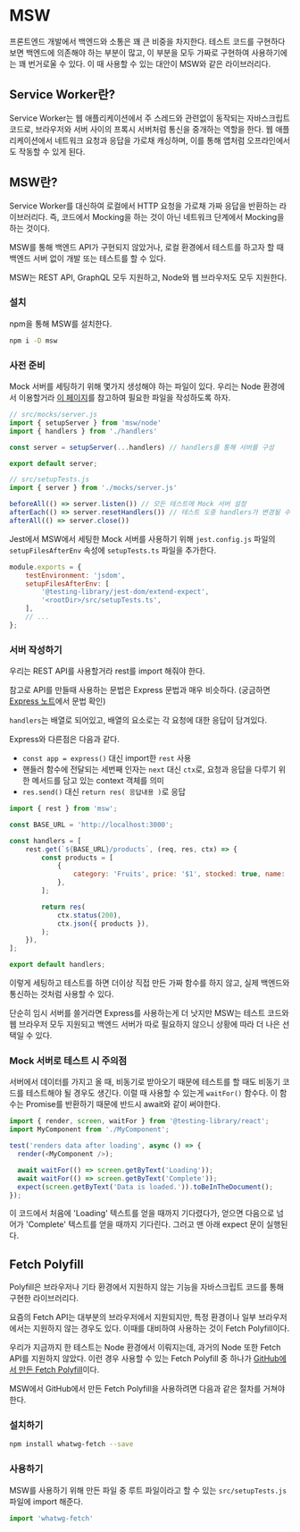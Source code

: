 # MSW

프론트엔드 개발에서 백엔드와 소통은 꽤 큰 비중을 차지한다. 테스트 코드를 구현하다보면 백엔드에 의존해야 하는 부분이 많고, 이 부분을 모두 가짜로 구현하여 사용하기에는 꽤 번거로울 수 있다. 이 때 사용할 수 있는 대안이 MSW와 같은 라이브러리다.

## Service Worker란?

Service Worker는 웹 애플리케이션에서 주 스레드와 관련없이 동작되는 자바스크립트 코드로, 브라우저와 서버 사이의 프록시 서버처럼 통신을 중개하는 역할을 한다. 웹 애플리케이션에서 네트워크 요청과 응답을 가로채 캐싱하며, 이를 통해 앱처럼 오프라인에서도 작동할 수 있게 된다.

## MSW란?

Service Worker를 대신하여 로컬에서 HTTP 요청을 가로채 가짜 응답을 반환하는 라이브러리다. 즉, 코드에서 Mocking을 하는 것이 아닌 네트워크 단계에서 Mocking을 하는 것이다.

MSW를 통해 백엔드 API가 구현되지 않았거나, 로컬 환경에서 테스트를 하고자 할 때 백엔드 서버 없이 개발 또는 테스트를 할 수 있다.

MSW는 REST API, GraphQL 모두 지원하고, Node와 웹 브라우저도 모두 지원한다.

### 설치

npm을 통해 MSW를 설치한다.

```bash
npm i -D msw
```

### 사전 준비

Mock 서버를 세팅하기 위해 몇가지 생성해야 하는 파일이 있다. 우리는 Node 환경에서 이용할거라 [이 페이지](https://mswjs.io/docs/getting-started/integrate/node)를 참고하여 필요한 파일을 작성하도록 하자.

```js
// src/mocks/server.js
import { setupServer } from 'msw/node'
import { handlers } from './handlers'

const server = setupServer(...handlers) // handlers를 통해 서버를 구성

export default server;
```

```js
// src/setupTests.js
import { server } from './mocks/server.js'

beforeAll(() => server.listen()) // 모든 테스트에 Mock 서버 설정
afterEach(() => server.resetHandlers()) // 테스트 도중 handlers가 변경될 수 있으므로 매 테스트 후 초기화 실행
afterAll(() => server.close())
```

Jest에서 MSW에서 세팅한 Mock 서버를 사용하기 위해 `jest.config.js` 파일의 `setupFilesAfterEnv` 속성에 `setupTests.ts` 파일을 추가한다.

```js
module.exports = {
    testEnvironment: 'jsdom',
    setupFilesAfterEnv: [
        '@testing-library/jest-dom/extend-expect',
        '<rootDir>/src/setupTests.ts',
    ],
    // ...
};
```

### 서버 작성하기

우리는 REST API를 사용할거라 rest를 import 해줘야 한다.

참고로 API를 만들때 사용하는 문법은 Express 문법과 매우 비슷하다. (궁금하면 [Express 노트](../week4/api.md#express)에서 문법 확인)

`handlers`는 배열로 되어있고, 배열의 요소로는 각 요청에 대한 응답이 담겨있다.

Express와 다른점은 다음과 같다.

- `const app = express()` 대신 import한 `rest` 사용
- 핸들러 함수에 전달되는 세번째 인자는 `next` 대신 `ctx`로, 요청과 응답을 다루기 위한 메서드를 담고 있는 context 객체를 의미
- `res.send()` 대신 `return res( 응답내용 )`로 응답

```js
import { rest } from 'msw';

const BASE_URL = 'http://localhost:3000';

const handlers = [
    rest.get(`${BASE_URL}/products`, (req, res, ctx) => {
        const products = [
            {
                category: 'Fruits', price: '$1', stocked: true, name: 'Apple',
            },
        ];

        return res(
            ctx.status(200),
            ctx.json({ products }),
        );
    }),
];

export default handlers;
```

이렇게 세팅하고 테스트를 하면 더이상 직접 만든 가짜 함수를 하지 않고, 실제 백엔드와 통신하는 것처럼 사용할 수 있다.

단순히 임시 서버를 쓸거라면 Express를 사용하는게 더 낫지만 MSW는 테스트 코드와 웹 브라우저 모두 지원되고 백엔드 서버가 따로 필요하지 않으니 상황에 따라 더 나은 선택일 수 있다.

### Mock 서버로 테스트 시 주의점

서버에서 데이터를 가지고 올 때, 비동기로 받아오기 때문에 테스트를 할 때도 비동기 코드를 테스트해야 될 경우도 생긴다. 이럴 때 사용할 수 있는게 `waitFor()` 함수다. 이 함수는 Promise를 반환하기 때문에 반드시 await와 같이 써야한다.

```js
import { render, screen, waitFor } from '@testing-library/react';
import MyComponent from './MyComponent';

test('renders data after loading', async () => {
  render(<MyComponent />);

  await waitFor(() => screen.getByText('Loading'));
  await waitFor(() => screen.getByText('Complete'));
  expect(screen.getByText('Data is loaded.')).toBeInTheDocument();
});
```

이 코드에서 처음에 'Loading' 텍스트를 얻을 때까지 기다렸다가, 얻으면 다음으로 넘어가 'Complete' 텍스트를 얻을 때까지 기다린다. 그러고 맨 아래 expect 문이 실행된다.

## Fetch Polyfill

Polyfill은 브라우저나 기타 환경에서 지원하지 않는 기능을 자바스크립트 코드를 통해 구현한 라이브러리다.

요즘의 Fetch API는 대부분의 브라우저에서 지원되지만, 특정 환경이나 일부 브라우저에서는 지원하지 않는 경우도 있다. 이때를 대비하여 사용하는 것이 Fetch Polyfill이다.

우리가 지금까지 한 테스트는 Node 환경에서 이뤄지는데, 과거의 Node 또한 Fetch API를 지원하지 않았다. 이런 경우 사용할 수 있는 Fetch Polyfill 중 하나가 [GitHub에서 만든 Fetch Polyfill](https://github.com/github/fetch)이다.

MSW에서 GitHub에서 만든 Fetch Polyfill을 사용하려면 다음과 같은 절차를 거쳐야한다.

### 설치하기

```bash
npm install whatwg-fetch --save
```

### 사용하기

MSW를 사용하기 위해 만든 파일 중 루트 파일이라고 할 수 있는 `src/setupTests.js` 파일에 import 해준다.

```js
import 'whatwg-fetch'
```
